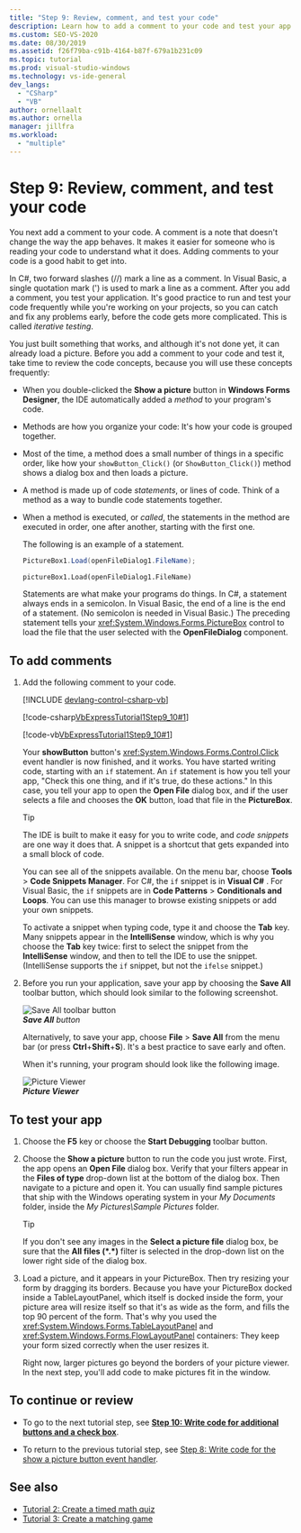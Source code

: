 ```yaml
---
title: "Step 9: Review, comment, and test your code"
description: Learn how to add a comment to your code and test your app.
ms.custom: SEO-VS-2020
ms.date: 08/30/2019
ms.assetid: f26f79ba-c91b-4164-b87f-679a1b231c09
ms.topic: tutorial
ms.prod: visual-studio-windows
ms.technology: vs-ide-general
dev_langs:
  - "CSharp"
  - "VB"
author: ornellaalt
ms.author: ornella
manager: jillfra
ms.workload:
  - "multiple"
---
```

# Step 9: Review, comment, and test your code

You next add a comment to your code. A comment is a note that doesn't change the way the app behaves. It makes it easier for someone who is reading your code to understand what it does. Adding comments to your code is a good habit to get into.

In C#, two forward slashes (//) mark a line as a comment. In Visual Basic, a single quotation mark (') is used to mark a line as a comment. After you add a comment, you test your application. It's good practice to run and test your code frequently while you're working on your projects, so you can catch and fix any problems early, before the code gets more complicated. This is called *iterative testing*.

You just built something that works, and although it's not done yet, it can already load a picture. Before you add a comment to your code and test it, take time to review the code concepts, because you will use these concepts frequently:

- When you double-clicked the **Show a picture** button in **Windows Forms Designer**, the IDE automatically added a *method* to your program's code.

- Methods are how you organize your code: It's how your code is grouped together.

- Most of the time, a method does a small number of things in a specific order, like how your `showButton_Click()` (or `ShowButton_Click()`) method shows a dialog box and then loads a picture.

- A method is made up of code *statements*, or lines of code. Think of a method as a way to bundle code statements together.

- When a method is executed, or *called*, the statements in the method are executed in order, one after another, starting with the first one.

   The following is an example of a statement.

  ```csharp
  PictureBox1.Load(openFileDialog1.FileName);
  ```

  ```vb
  pictureBox1.Load(openFileDialog1.FileName)
  ```

   Statements are what make your programs do things. In C#, a statement always ends in a semicolon. In Visual Basic, the end of a line is the end of a statement. (No semicolon is needed in Visual Basic.) The preceding statement tells your <xref:System.Windows.Forms.PictureBox> control to load the file that the user selected with the **OpenFileDialog** component.

## To add comments

1. Add the following comment to your code.

     [!INCLUDE [devlang-control-csharp-vb](./includes/devlang-control-csharp-vb.md)]

     [!code-csharp[VbExpressTutorial1Step9_10#1](../ide/codesnippet/CSharp/step-9-review-comment-and-test-your-code_1.cs)]

     [!code-vb[VbExpressTutorial1Step9_10#1](../ide/codesnippet/VisualBasic/step-9-review-comment-and-test-your-code_1.vb)]

    Your **showButton** button's <xref:System.Windows.Forms.Control.Click> event handler is now finished, and it works. You have started writing code, starting with an `if` statement. An `if` statement is how you tell your app, "Check this one thing, and if it's true, do these actions." In this case, you tell your app to open the **Open File** dialog box, and if the user selects a file and chooses the **OK** button, load that file in the **PictureBox**.

    > [!TIP]
    > The IDE is built to make it easy for you to write code, and *code snippets* are one way it does that. A snippet is a shortcut that gets expanded into a small block of code.
    >
    >  You can see all of the snippets available. On the menu bar, choose **Tools** > **Code Snippets Manager**. For C#, the `if` snippet is in **Visual C#** . For Visual Basic, the `if` snippets are in **Code Patterns** > **Conditionals and Loops**. You can use this manager to browse existing snippets or add your own snippets.
    >
    >  To activate a snippet when typing code, type it and choose the **Tab** key. Many snippets appear in the **IntelliSense** window, which is why you choose the **Tab** key twice: first to select the snippet from the **IntelliSense** window, and then to tell the IDE to use the snippet. (IntelliSense supports the `if` snippet, but not the `ifelse` snippet.)

1. Before you run your application, save your app by choosing the **Save All** toolbar button, which should look similar to the following screenshot.

     ![Save All toolbar button](../ide/media/express_iconsaveall.png)<br>
***Save All*** *button*

     Alternatively, to save your app, choose **File** > **Save All** from the menu bar (or press **Ctrl**+**Shift**+**S**). It's a best practice to save early and often.

     When it's running, your program should look like the following image.

     ![Picture Viewer](../ide/media/express_pictureviewerdonerun.png)<br>***Picture Viewer***

## To test your app

1. Choose the **F5** key or choose the **Start Debugging** toolbar button.

1. Choose the **Show a picture** button to run the code you just wrote. First, the app opens an **Open File** dialog box. Verify that your filters appear in the **Files of type** drop-down list at the bottom of the dialog box. Then navigate to a picture and open it. You can usually find sample pictures that ship with the Windows operating system in your *My Documents* folder, inside the *My Pictures\Sample Pictures* folder.

    > [!TIP]
    > If you don't see any images in the **Select a picture file** dialog box, be sure that the **All files (*.\*)** filter is selected in the drop-down list on the lower right side of the dialog box.

1. Load a picture, and it appears in your PictureBox. Then try resizing your form by dragging its borders. Because you have your PictureBox docked inside a TableLayoutPanel, which itself is docked inside the form, your picture area will resize itself so that it's as wide as the form, and fills the top 90 percent of the form. That's why you used the <xref:System.Windows.Forms.TableLayoutPanel> and <xref:System.Windows.Forms.FlowLayoutPanel> containers: They keep your form sized correctly when the user resizes it.

     Right now, larger pictures go beyond the borders of your picture viewer. In the next step, you'll add code to make pictures fit in the window.

## To continue or review

- To go to the next tutorial step, see **[Step 10: Write code for additional buttons and a check box](../ide/step-10-write-code-for-additional-buttons-and-a-check-box.md)**.

- To return to the previous tutorial step, see [Step 8: Write code for the show a picture button event handler](../ide/step-8-write-code-for-the-show-a-picture-button-event-handler.md).

## See also

* [Tutorial 2: Create a timed math quiz](tutorial-2-create-a-timed-math-quiz.md)
* [Tutorial 3: Create a matching game](tutorial-3-create-a-matching-game.md)
